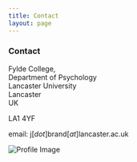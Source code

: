 ```yaml
---
title: Contact
layout: page
---
```


### Contact

Fylde College,  
Department of Psychology  
Lancaster University  
Lancaster  
UK

LA1 4YF

email: j[_dot_]brand[_at_]lancaster.ac.uk

![Profile Image](https://jamesbrandscience.github.io/arrival_bouba_kiki.jpg)
